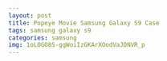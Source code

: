 ```yaml
---
layout: post
title: Popeye Movie Samsung Galaxy S9 Case
tags: samsung galaxy s9
categories: samsung
img: 1oLOGO8S-ggWoiIzGKArXOodVaJDNVR_p
---
```

